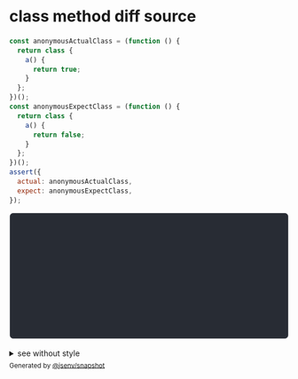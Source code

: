 # class method diff source

```js
const anonymousActualClass = (function () {
  return class {
    a() {
      return true;
    }
  };
})();
const anonymousExpectClass = (function () {
  return class {
    a() {
      return false;
    }
  };
})();
assert({
  actual: anonymousActualClass,
  expect: anonymousExpectClass,
});
```

![img](throw.svg)

<details>
  <summary>see without style</summary>

```console
AssertionError: actual and expect are different

actual: class {
  [source code];
  a() {
    [source code],
  };
}
expect: class {
  [source code];
  a() {
    [source code],
  };
}
```

</details>


<sub>
  Generated by <a href="https://github.com/jsenv/core/tree/main/packages/independent/snapshot">@jsenv/snapshot</a>
</sub>